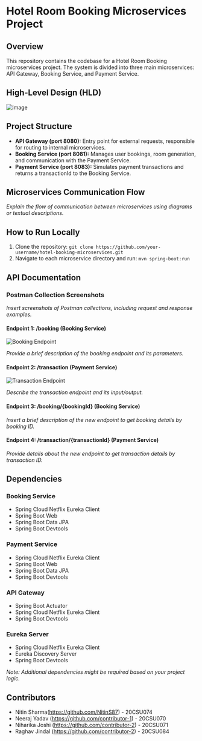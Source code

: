 # Hotel Room Booking Microservices Project

## Overview

This repository contains the codebase for a Hotel Room Booking microservices project. The system is divided into three main microservices: API Gateway, Booking Service, and Payment Service.

## High-Level Design (HLD)

![image](https://github.com/NitinS87/hotel-booking-ms/assets/80587065/601c40f4-7760-4ef7-acc7-15281c86b94a)



## Project Structure

- **API Gateway (port 8080):** Entry point for external requests, responsible for routing to internal microservices.
- **Booking Service (port 8081):** Manages user bookings, room generation, and communication with the Payment Service.
- **Payment Service (port 8083):** Simulates payment transactions and returns a transactionId to the Booking Service.

## Microservices Communication Flow

*Explain the flow of communication between microservices using diagrams or textual descriptions.*

## How to Run Locally

1. Clone the repository: `git clone https://github.com/your-username/hotel-booking-microservices.git`
2. Navigate to each microservice directory and run: `mvn spring-boot:run`

## API Documentation

### Postman Collection Screenshots

*Insert screenshots of Postman collections, including request and response examples.*

#### Endpoint 1: /booking (Booking Service)

![Booking Endpoint](link-to-booking-endpoint-screenshot.png)

*Provide a brief description of the booking endpoint and its parameters.*

#### Endpoint 2: /transaction (Payment Service)

![Transaction Endpoint](link-to-transaction-endpoint-screenshot.png)

*Describe the transaction endpoint and its input/output.*

#### Endpoint 3: /booking/{bookingId} (Booking Service)

*Insert a brief description of the new endpoint to get booking details by booking ID.*

#### Endpoint 4: /transaction/{transactionId} (Payment Service)

*Provide details about the new endpoint to get transaction details by transaction ID.*

## Dependencies

### Booking Service

- Spring Cloud Netflix Eureka Client
- Spring Boot Web
- Spring Boot Data JPA
- Spring Boot Devtools

### Payment Service

- Spring Cloud Netflix Eureka Client
- Spring Boot Web
- Spring Boot Data JPA
- Spring Boot Devtools

### API Gateway

- Spring Boot Actuator
- Spring Cloud Netflix Eureka Client
- Spring Boot Devtools

### Eureka Server

- Spring Cloud Netflix Eureka Client
- Eureka Discovery Server
- Spring Boot Devtools

*Note: Additional dependencies might be required based on your project logic.*

## Contributors

- Nitin Sharma(https://github.com/NitinS87) - 20CSU074
- Neeraj Yadav (https://github.com/contributor-1) - 20CSU070
- Niharika Joshi (https://github.com/contributor-2) - 20CSU071
- Raghav Jindal (https://github.com/contributor-2) - 20CSU084
